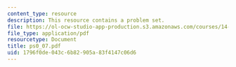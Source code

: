 ```yaml
---
content_type: resource
description: This resource contains a problem set.
file: https://ol-ocw-studio-app-production.s3.amazonaws.com/courses/14-32-econometrics-spring-2007/1796f0de043c6b82905a83f4147c06d6_ps0_07.pdf
file_type: application/pdf
resourcetype: Document
title: ps0_07.pdf
uid: 1796f0de-043c-6b82-905a-83f4147c06d6
---
```

